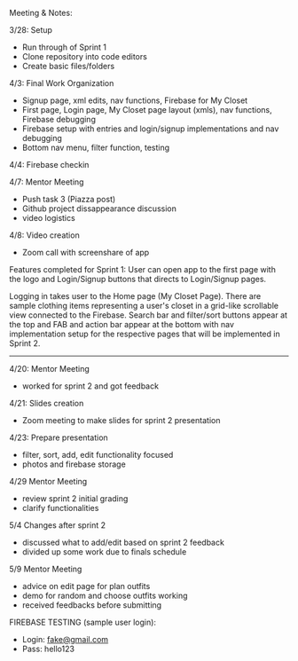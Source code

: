 Meeting & Notes:

3/28: Setup
- Run through of Sprint 1
- Clone repository into code editors
- Create basic files/folders

4/3: Final Work Organization
- Signup page, xml edits, nav functions, Firebase for My Closet
- First page, Login page, My Closet page layout (xmls), nav functions, Firebase debugging
- Firebase setup with entries and login/signup implementations and nav debugging
- Bottom nav menu, filter function, testing

4/4: Firebase checkin

4/7: Mentor Meeting
- Push task 3 (Piazza post)
- Github project dissappearance discussion
- video logistics

4/8: Video creation
- Zoom call with screenshare of app

Features completed for Sprint 1:
User can open app to the first page with the logo and Login/Signup buttons that directs to Login/Signup pages. 

Logging in takes user to the Home page (My Closet Page). There are sample clothing items representing a user's closet in a grid-like scrollable view connected to the Firebase. Search bar and filter/sort buttons appear at the top and FAB and action bar appear at the bottom with nav implementation setup for the respective pages that will be implemented in Sprint 2.
_________________
4/20: Mentor Meeting
- worked for sprint 2 and got feedback

4/21: Slides creation
- Zoom meeting to make slides for sprint 2 presentation

4/23: Prepare presentation
- filter, sort, add, edit functionality focused
- photos and firebase storage

4/29 Mentor Meeting
- review sprint 2 initial grading
- clarify functionalities

5/4 Changes after sprint 2
- discussed what to add/edit based on sprint 2 feedback
- divided up some work due to finals schedule

5/9 Mentor Meeting
- advice on edit page for plan outfits
- demo for random and choose outfits working
- received feedbacks before submitting


FIREBASE TESTING
(sample user login):
- Login: fake@gmail.com
- Pass: hello123

